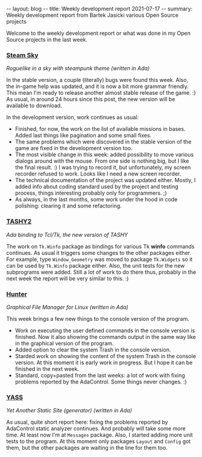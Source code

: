 -- layout: blog
-- title: Weekly development report 2021-07-17
-- summary: Weekly development report from Bartek Jasicki various Open Source projects

Welcome to the weekly development report or what was done in my Open Source
projects in the last week.

### [Steam Sky](https://www.laeran.pl/repositories/steamsky)

*Roguelike in a sky with steampunk theme (written in Ada)*

In the stable version, a couple (literally) bugs were found this week. Also,
the in-game help was updated, and it is now a bit more grammar friendly. This
mean I'm ready to release another almost stable release of the game. :) As
usual, in around 24 hours since this post, the new version will be available
to download.

In the development version, work continues as usual:

* Finished, for now, the work on the list of available missions in bases. Added
  last things like pagination and some small fixes.
* The same problems which were discovered in the stable version of the game are
  fixed in the development version too.
* The most visible change in this week: added possibility to move various
  dialogs around with the mouse. From one side is nothing big, but I like the
  final result. :) I was trying to record it, but unfortunately, my screen
  recorder refused to work. Looks like I need a new screen recorder.
* The technical documentation of the project was updated either. Mostly, I
  added info about coding standard used by the project and testing process,
  things interesting probably only for programmers. ;)
* As always, in the last months, some work under the hood in code polishing:
  clearing it and some refactoring.

### [TASHY2](https://www.laeran.pl/repositories/tashy2)

*Ada binding to Tcl/Tk, the new version of TASHY*

The work on `Tk.Winfo` package as bindings for various Tk **winfo** commands
continues. As usual it triggers some changes to the other packages either. For
example, type `Window_Geometry` was moved to package `Tk.Widgets` so it can be
used by `Tk.Winfo` package either. Also, the unit tests for the new subprograms
were added. Still a lot of work to do there thus, probably in the next week the
report will be very similar to this. :)

### [Hunter](https://www.laeran.pl/repositories/hunter)

*Graphical File Manager for Linux (written in Ada)*

This week brings a few new things to the console version of the program.

* Work on executing the user defined commands in the console version is
  finished. Now it also showing the commands output in the same way like in the
  graphical version of the program.
* Added option to clear the system Trash in the console version.
* Starded work on showing the content of the system Trash in the console
  version. At this moment it is early work in progress. But I hope it can be
  finished in the next week.
* Standard, copy+pasted from the last weeks: a lot of work with fixing problems
  reported by the AdaControl. Some things never changes. :)

### [YASS](https://www.laeran.pl/repositories/yass)

*Yet Another Static Site (generator) (written in Ada)*

As usual, quite short report here: fixing the problems reported by AdaControl
static analyzer continues. And probably will take some more time. At least now
I'm at `Messages` package. Also, I started adding more unit tests to the
program. At this moment only packages `Layout` and `Config` got them, but
the other packages are waiting in the line for them too.
